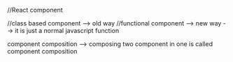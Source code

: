 //React component

//class based component --> old way
//functional component --> new way
  --> it is just a normal javascript function

component composition
  --> composing two component in one is called component composition

  

